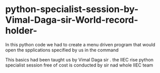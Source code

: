 # python-specialist-session-by-Vimal-Daga-sir-World-record-holder-

In this python code we had to create a menu driven program that would open the spplications specified by us in the command

This basics had been taught us by Vimal Daga sir . the IIEC rise python specialist session free of cost is conducted by sir nad whole IIEC team 
